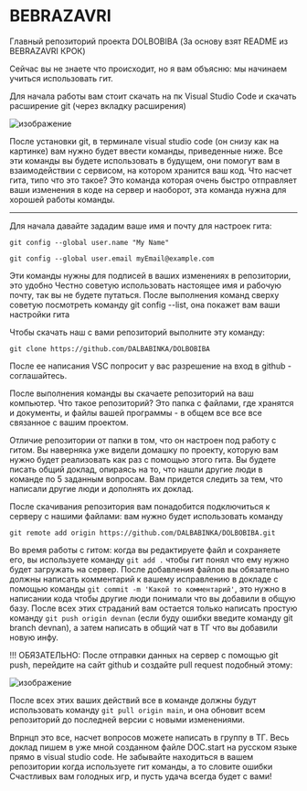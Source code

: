 # BEBRAZAVRI
Главный репозиторий проекта DOLBOBIBA (За основу взят README из BEBRAZAVRI КРОК)

Сейчас вы не знаете что происходит, но я вам объясню: мы начинаем учиться использовать гит.

Для начала работы вам стоит скачать на пк Visual Studio Code и скачать расширение git (через вкладку расширения)


![изображение](https://user-images.githubusercontent.com/115568817/195150077-d729f690-60c2-4bc4-80a4-0b7e083ee27c.png)

После установки git, в терминале visual studio code (он снизу как на картинке) вам нужно будет ввести команды, приведенные ниже.
Все эти команды вы будете использовать в будущем, они помогут вам в взаимодействии с сервисом, на котором хранится ваш код.
Что насчет гита, типо что это такое? Это команда которая очень быстро отправляет ваши изменения в коде на сервер и наоборот, эта команда нужна для хорошей работы команды.

-----------------------------------------------------------------------------------------------------------------------------------------------------------

Для начала давайте зададим ваше имя и почту для настроек гита:

`git config --global user.name "My Name"`

`git config --global user.email myEmail@example.com`

Эти команды нужны для подписей в ваших изменениях в репозитории, это удобно
Честно советую использовать настоящее имя и рабочую почту, так вы не будете путаться. 
После выполнения команд сверху советую посмотреть команду git config --list,  она покажет вам ваши настройки гита

Чтобы скачать наш с вами репозиторий выполните эту команду:

`git clone https://github.com/DALBABINKA/DOLBOBIBA`

После ее написания VSC попросит у вас разрешение на вход в github - соглашайтесь.

После выполнения команды вы скачаете репозиторий на ваш компьютер. 
Что такое репозиторий? Это папка с файлами, где хранятся и документы, и файлы вашей программы - в общем все все все связанное с вашим проектом.

Отличие репозитории от папки в том, что он настроен под работу с гитом. Вы наверняка уже видели домашку по проекту, которую вам нужно будет реализовать как раз с помощью этого гита. Вы будете писать общий доклад, опираясь на то, что нашли другие люди в команде по 5 заданным вопросам. Вам придется следить за тем, что написали другие люди и дополнять их доклад.

После скачивания репозитория вам понадобится подключиться к серверу с нашими файлами: вам нужно будет использовать команду 

`git remote add origin https://github.com/DALBABINKA/DOLBOBIBA.git`


Во время работы с гитом: когда вы редактируете файл и сохраняете его, вы используете команду `git add .` чтобы гит понял что ему нужно будет загружать на сервер. После добавления файлов вы обязательно должны написать комментарий к вашему исправлению в докладе с помощью команды `git commit -m 'Какой то комментарий'`, это нужно в написании кода чтобы другие люди понимали что вы добавили в общую базу. После всех этих страданий вам остается только написать простую команду `git push origin devnan` (если буду ошибки введите команду git branch devnan), а затем написать в общий чат в ТГ что вы добавили новую инфу.

!!! ОБЯЗАТЕЛЬНО: После отправки данных на сервер с помощью git push, перейдите на сайт github и создайте pull request подобный этому:

![изображение](https://user-images.githubusercontent.com/115568817/195369557-223e23e6-4418-4d48-8c1e-26450856f9f9.png)


После всех этих ваших действий все в команде должны будут использовать команду `git pull origin main`, и она обновит всем репозиторий до последней версии с новыми изменениями. 

Впрнцп это все, насчет вопросов можете написать в группу в ТГ. Весь доклад пишем в уже мной созданном файле DOC.start на русском языке прямо в visual studio code. Не забывайте находиться в вашем репозитории когда используете гит команды, а то словите ошибки Счастливых вам голодных игр, и пусть удача всегда будет с вами!
